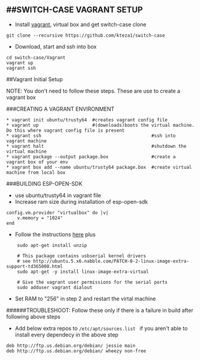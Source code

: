 ##SWITCH-CASE VAGRANT SETUP
---

* Install [vagrant](https://www.vagrantup.com/), virtual box and get switch-case clone
```
git clone --recursive https://github.com/kteza1/switch-case
```
* Download, start and ssh into box
```
cd switch-case/Vagrant
vagrant up
vagrant ssh
```





##Vagrant Initial Setup

NOTE: You don't need to follow these steps. These are use to create a vagrant box

###CREATING  A VAGRANT ENVIRONMENT

```
* vagrant init ubuntu/trusty64  #creates vagrant config file
* vagrant up                    #(downloads)boots the virtual machine. Do this where vagrant config file is present
* vagrant ssh                                         #ssh into vagrant machine
* vagrant halt                                        #shutdown the virtual machine
* vagrant package --output package.box                #create a vagrant box of your env
* vagrant box add --name ubuntu/trusty64 package.box  #create virtual machine from local box

```


###BUILDING ESP-OPEN-SDK

* use ubuntu/trusty64 in vagrant file
* Increase ram size during installation of esp-open-sdk
```
config.vm.provider "virtualbox" do |v|
    v.memory = "1024"
end
```
* Follow the instructions [here](https://github.com/pfalcon/esp-open-sdk#requirements-and-dependencies) plus
```
    sudo apt-get install unzip
    
    # This package contains usbserial kernel drivers
    # see http://ubuntu.5.x6.nabble.com/PATCH-0-2-linux-image-extra-support-td365008.html
    sudo apt-get -y install linux-image-extra-virtual
    
    # Give the vagrant user permissions for the serial ports
    sudo adduser vagrant dialout
```

* Set RAM to "256" in step 2 and restart the virtal machine 


######TROUBLESHOOT:
Follow these only if there is a failure in build after following above steps

* Add below extra repos to `/etc/apt/sources.list
`  if you aren't able to install every dependecy in the above step
```
deb http://ftp.us.debian.org/debian/ jessie main
deb http://ftp.us.debian.org/debian/ wheezy non-free
```
